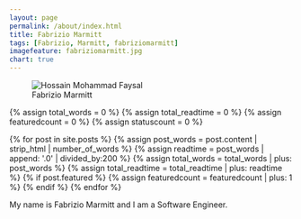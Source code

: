 ```yaml
---
layout: page
permalink: /about/index.html
title: Fabrizio Marmitt
tags: [Fabrizio, Marmitt, fabriziomarmitt]
imagefeature: fabriziomarmitt.jpg
chart: true
---
```

<figure>
  <img src="{{ site.url }}/images/fabriziomarmitt.jpg" alt="Hossain Mohammad Faysal">
  <figcaption>Fabrizio Marmitt</figcaption>
</figure>

{% assign total_words = 0 %}
{% assign total_readtime = 0 %}
{% assign featuredcount = 0 %}
{% assign statuscount = 0 %}

{% for post in site.posts %}
    {% assign post_words = post.content | strip_html | number_of_words %}
    {% assign readtime = post_words | append: '.0' | divided_by:200 %}
    {% assign total_words = total_words | plus: post_words %}
    {% assign total_readtime = total_readtime | plus: readtime %}
    {% if post.featured %}
    {% assign featuredcount = featuredcount | plus: 1 %}
    {% endif %}
{% endfor %}


My name is Fabrizio Marmitt and I am a Software Engineer.


